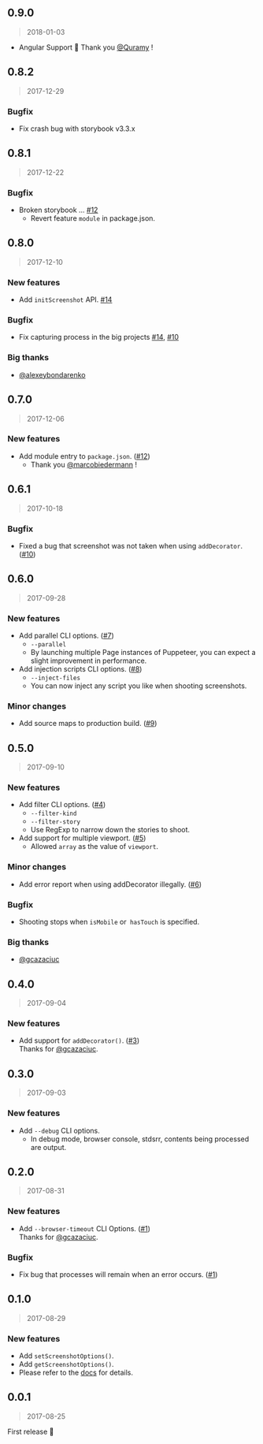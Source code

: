 [api]: https://github.com/tsuyoshiwada/storybook-chrome-screenshot/tree/develop#api
[#1]: https://github.com/tsuyoshiwada/storybook-chrome-screenshot/issues/1
[#3]: https://github.com/tsuyoshiwada/storybook-chrome-screenshot/issues/3
[#4]: https://github.com/tsuyoshiwada/storybook-chrome-screenshot/issues/4
[#5]: https://github.com/tsuyoshiwada/storybook-chrome-screenshot/issues/5
[#6]: https://github.com/tsuyoshiwada/storybook-chrome-screenshot/issues/6
[#7]: https://github.com/tsuyoshiwada/storybook-chrome-screenshot/issues/7
[#8]: https://github.com/tsuyoshiwada/storybook-chrome-screenshot/issues/8
[#9]: https://github.com/tsuyoshiwada/storybook-chrome-screenshot/issues/9
[#10]: https://github.com/tsuyoshiwada/storybook-chrome-screenshot/issues/10
[#12]: https://github.com/tsuyoshiwada/storybook-chrome-screenshot/issues/12
[#14]: https://github.com/tsuyoshiwada/storybook-chrome-screenshot/issues/14


## 0.9.0

> 2018-01-03

* Angular Support :tada:  Thank you [@Quramy](https://github.com/Quramy) !


## 0.8.2

> 2017-12-29

### Bugfix

* Fix crash bug with storybook v3.3.x


## 0.8.1

> 2017-12-22

### Bugfix

* Broken storybook ... [#12][#12]
    - Revert feature `module` in package.json.


## 0.8.0

> 2017-12-10

### New features

* Add `initScreenshot` API. [#14][#14]

### Bugfix

* Fix capturing process in the big projects [#14][#14], [#10][#10]

### Big thanks

* [@alexeybondarenko](https://github.com/alexeybondarenko)


## 0.7.0

> 2017-12-06

### New features

* Add module entry to `package.json`. ([#12][#12]) 
    - Thank you [@marcobiedermann](https://github.com/marcobiedermann) !


## 0.6.1

> 2017-10-18

### Bugfix

* Fixed a bug that screenshot was not taken when using `addDecorator`. ([#10][#10])


## 0.6.0

> 2017-09-28

### New features

* Add parallel CLI options. ([#7][#7])
    - `--parallel`
    - By launching multiple Page instances of Puppeteer, you can expect a slight improvement in performance.
* Add injection scripts CLI options. ([#8][#8])
    - `--inject-files`
    - You can now inject any script you like when shooting screenshots.

### Minor changes

* Add source maps to production build. ([#9][#9])


## 0.5.0

> 2017-09-10

### New features

* Add filter CLI options. ([#4][#4])
    - `--filter-kind`
    - `--filter-story`
    - Use RegExp to narrow down the stories to shoot.
* Add support for multiple viewport. ([#5][#5])
    - Allowed `array` as the value of `viewport`.

### Minor changes

* Add error report when using addDecorator illegally. ([#6][#6])

### Bugfix

* Shooting stops when `isMobile` or` hasTouch` is specified.

### Big thanks

* [@gcazaciuc](https://github.com/gcazaciuc)


## 0.4.0

> 2017-09-04

### New features

* Add support for `addDecorator()`. ([#3][#3])  
  Thanks for [@gcazaciuc](https://github.com/gcazaciuc).


## 0.3.0

> 2017-09-03

### New features

* Add `--debug` CLI options.
  - In debug mode, browser console, stdsrr, contents being processed are output.


## 0.2.0

> 2017-08-31

### New features

* Add `--browser-timeout` CLI Options. ([#1][#1])  
  Thanks for [@gcazaciuc](https://github.com/gcazaciuc).

### Bugfix

* Fix bug that processes will remain when an error occurs. ([#1][#1])


## 0.1.0

> 2017-08-29

### New features

* Add `setScreenshotOptions()`.
* Add `getScreenshotOptions()`.
* Please refer to the [docs][api] for details.




## 0.0.1

> 2017-08-25

First release :tada:

